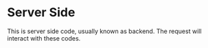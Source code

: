 # Server Side
This is server side code, usually known as backend. The request will interact with these codes.